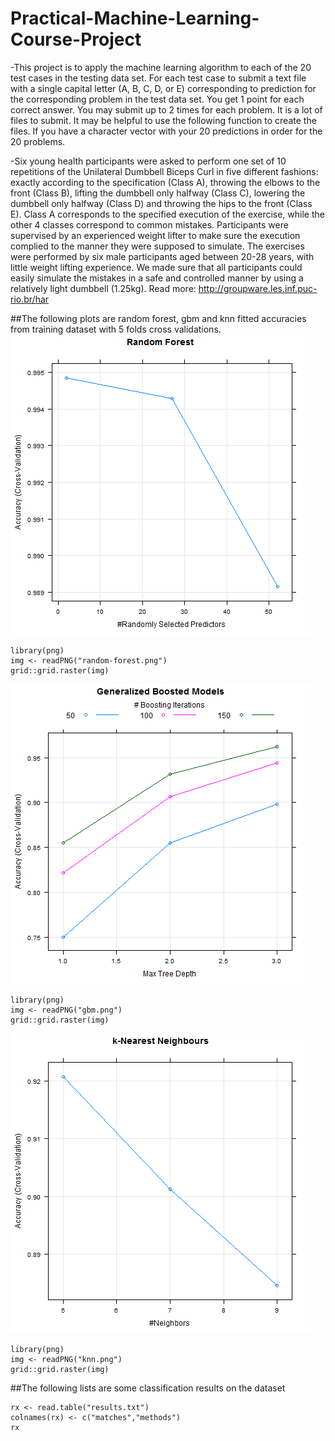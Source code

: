Practical-Machine-Learning-Course-Project
======================================================
-This project is to apply the machine learning algorithm to each of the 20 test cases in the testing data set. 
For each test case to submit a text file with a single capital letter (A, B, C, D, or E) 
corresponding to prediction for the corresponding problem in the test data set. You get 1 point 
for each correct answer. You may submit up to 2 times for each problem. It is a lot of files to 
submit. It may be helpful to use the following function to create the files. If you have a 
character vector with your 20 predictions in order for the 20 problems.

-Six young health participants were asked to perform one set of 10 repetitions of the Unilateral Dumbbell 
Biceps Curl in five different fashions: exactly according to the specification (Class A), throwing the 
elbows to the front (Class B), lifting the dumbbell only halfway (Class C), lowering the dumbbell only 
halfway (Class D) and throwing the hips to the front (Class E).
Class A corresponds to the specified execution of the exercise, while the other 4 classes correspond to 
common mistakes. Participants were supervised by an experienced weight lifter to make sure the execution
complied to the manner they were supposed to simulate. The exercises were performed by six male participants
aged between 20-28 years, with little weight lifting experience. We made sure that all participants could 
easily simulate the mistakes in a safe and controlled manner by using a relatively light dumbbell (1.25kg).
Read more: http://groupware.les.inf.puc-rio.br/har


##The following plots are random forest, gbm and knn fitted accuracies from training dataset with 5 folds cross validations.
![plot of random-forest](random-forest.png)
```{r 1,fig.width=4,fig.height=3,message=FALSE}
library(png)
img <- readPNG("random-forest.png")
grid::grid.raster(img)
```

![plot of gbm](gbm.png)

```{r 2,fig.width=4,fig.height=3,message=FALSE}
library(png)
img <- readPNG("gbm.png")
grid::grid.raster(img)
```

![plot of knn](knn.png)

```{r 3,fig.width=4,fig.height=3,message=FALSE}
library(png)
img <- readPNG("knn.png")
grid::grid.raster(img)
```  

 
##The following lists are some classification results on the dataset
```{r}
rx <- read.table("results.txt")
colnames(rx) <- c("matches","methods")
rx
```
